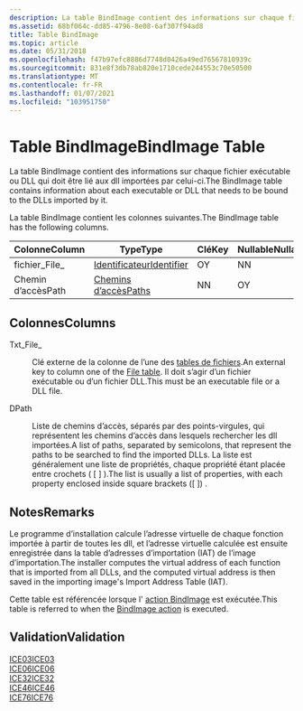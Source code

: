 ```yaml
---
description: La table BindImage contient des informations sur chaque fichier exécutable ou DLL qui doit être lié aux dll importées par celui-ci.
ms.assetid: 68bf064c-dd85-4796-8e08-6af307f94ad8
title: Table BindImage
ms.topic: article
ms.date: 05/31/2018
ms.openlocfilehash: f47b97efc8886d7748d0426a49ed76567810939c
ms.sourcegitcommit: 831e8f3db78ab820e1710cede244553c70e50500
ms.translationtype: MT
ms.contentlocale: fr-FR
ms.lasthandoff: 01/07/2021
ms.locfileid: "103951750"
---
```

# <a name="bindimage-table"></a><span data-ttu-id="44b22-103">Table BindImage</span><span class="sxs-lookup"><span data-stu-id="44b22-103">BindImage Table</span></span>

<span data-ttu-id="44b22-104">La table BindImage contient des informations sur chaque fichier exécutable ou DLL qui doit être lié aux dll importées par celui-ci.</span><span class="sxs-lookup"><span data-stu-id="44b22-104">The BindImage table contains information about each executable or DLL that needs to be bound to the DLLs imported by it.</span></span>

<span data-ttu-id="44b22-105">La table BindImage contient les colonnes suivantes.</span><span class="sxs-lookup"><span data-stu-id="44b22-105">The BindImage table has the following columns.</span></span>



| <span data-ttu-id="44b22-106">Colonne</span><span class="sxs-lookup"><span data-stu-id="44b22-106">Column</span></span> | <span data-ttu-id="44b22-107">Type</span><span class="sxs-lookup"><span data-stu-id="44b22-107">Type</span></span>                         | <span data-ttu-id="44b22-108">Clé</span><span class="sxs-lookup"><span data-stu-id="44b22-108">Key</span></span> | <span data-ttu-id="44b22-109">Nullable</span><span class="sxs-lookup"><span data-stu-id="44b22-109">Nullable</span></span> |
|--------|------------------------------|-----|----------|
| <span data-ttu-id="44b22-110">fichier\_</span><span class="sxs-lookup"><span data-stu-id="44b22-110">File\_</span></span> | [<span data-ttu-id="44b22-111">Identificateur</span><span class="sxs-lookup"><span data-stu-id="44b22-111">Identifier</span></span>](identifier.md) | <span data-ttu-id="44b22-112">O</span><span class="sxs-lookup"><span data-stu-id="44b22-112">Y</span></span>   | <span data-ttu-id="44b22-113">N</span><span class="sxs-lookup"><span data-stu-id="44b22-113">N</span></span>        |
| <span data-ttu-id="44b22-114">Chemin d’accès</span><span class="sxs-lookup"><span data-stu-id="44b22-114">Path</span></span>   | [<span data-ttu-id="44b22-115">Chemins d’accès</span><span class="sxs-lookup"><span data-stu-id="44b22-115">Paths</span></span>](paths.md)           | <span data-ttu-id="44b22-116">N</span><span class="sxs-lookup"><span data-stu-id="44b22-116">N</span></span>   | <span data-ttu-id="44b22-117">O</span><span class="sxs-lookup"><span data-stu-id="44b22-117">Y</span></span>        |



 

## <a name="columns"></a><span data-ttu-id="44b22-118">Colonnes</span><span class="sxs-lookup"><span data-stu-id="44b22-118">Columns</span></span>

<dl> <dt>

<span data-ttu-id="44b22-119"><span id="File_"></span><span id="file_"></span><span id="FILE_"></span>Txt\_</span><span class="sxs-lookup"><span data-stu-id="44b22-119"><span id="File_"></span><span id="file_"></span><span id="FILE_"></span>File\_</span></span>
</dt> <dd>

<span data-ttu-id="44b22-120">Clé externe de la colonne de l’une des [tables de fichiers](file-table.md).</span><span class="sxs-lookup"><span data-stu-id="44b22-120">An external key to column one of the [File table](file-table.md).</span></span> <span data-ttu-id="44b22-121">Il doit s’agir d’un fichier exécutable ou d’un fichier DLL.</span><span class="sxs-lookup"><span data-stu-id="44b22-121">This must be an executable file or a DLL file.</span></span>

</dd> <dt>

<span data-ttu-id="44b22-122"><span id="Path"></span><span id="path"></span><span id="PATH"></span>D</span><span class="sxs-lookup"><span data-stu-id="44b22-122"><span id="Path"></span><span id="path"></span><span id="PATH"></span>Path</span></span>
</dt> <dd>

<span data-ttu-id="44b22-123">Liste de chemins d’accès, séparés par des points-virgules, qui représentent les chemins d’accès dans lesquels rechercher les dll importées.</span><span class="sxs-lookup"><span data-stu-id="44b22-123">A list of paths, separated by semicolons, that represent the paths to be searched to find the imported DLLs.</span></span> <span data-ttu-id="44b22-124">La liste est généralement une liste de propriétés, chaque propriété étant placée entre crochets ( \[ \] ).</span><span class="sxs-lookup"><span data-stu-id="44b22-124">The list is usually a list of properties, with each property enclosed inside square brackets (\[ \]) .</span></span>

</dd> </dl>

## <a name="remarks"></a><span data-ttu-id="44b22-125">Notes</span><span class="sxs-lookup"><span data-stu-id="44b22-125">Remarks</span></span>

<span data-ttu-id="44b22-126">Le programme d’installation calcule l’adresse virtuelle de chaque fonction importée à partir de toutes les dll, et l’adresse virtuelle calculée est ensuite enregistrée dans la table d’adresses d’importation (IAT) de l’image d’importation.</span><span class="sxs-lookup"><span data-stu-id="44b22-126">The installer computes the virtual address of each function that is imported from all DLLs, and the computed virtual address is then saved in the importing image's Import Address Table (IAT).</span></span>

<span data-ttu-id="44b22-127">Cette table est référencée lorsque l' [action BindImage](bindimage-action.md) est exécutée.</span><span class="sxs-lookup"><span data-stu-id="44b22-127">This table is referred to when the [BindImage action](bindimage-action.md) is executed.</span></span>

## <a name="validation"></a><span data-ttu-id="44b22-128">Validation</span><span class="sxs-lookup"><span data-stu-id="44b22-128">Validation</span></span>

<dl>

[<span data-ttu-id="44b22-129">ICE03</span><span class="sxs-lookup"><span data-stu-id="44b22-129">ICE03</span></span>](ice03.md)  
[<span data-ttu-id="44b22-130">ICE06</span><span class="sxs-lookup"><span data-stu-id="44b22-130">ICE06</span></span>](ice06.md)  
[<span data-ttu-id="44b22-131">ICE32</span><span class="sxs-lookup"><span data-stu-id="44b22-131">ICE32</span></span>](ice32.md)  
[<span data-ttu-id="44b22-132">ICE46</span><span class="sxs-lookup"><span data-stu-id="44b22-132">ICE46</span></span>](ice46.md)  
[<span data-ttu-id="44b22-133">ICE76</span><span class="sxs-lookup"><span data-stu-id="44b22-133">ICE76</span></span>](ice76.md)  
</dl>

 

 




